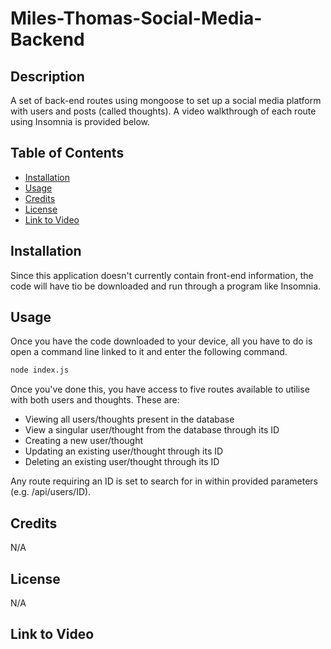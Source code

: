 # Miles-Thomas-Social-Media-Backend
## Description
A set of back-end routes using mongoose to set up a social media platform with users and posts (called thoughts). A video walkthrough of each route using Insomnia is provided below.

## Table of Contents
* [Installation](#Installation)
* [Usage](#Usage)
* [Credits](#Credits)
* [License](#License)
* [Link to Video](#Link-to-Video)

## Installation
Since this application doesn't currently contain front-end information, the code will have tio be downloaded and run through a program like Insomnia.

## Usage
Once you have the code downloaded to your device, all you have to do is open a command line linked to it and enter the following command.
```bash
node index.js
```

Once you've done this, you have access to five routes available to utilise with both users and thoughts. These are: 
* Viewing all users/thoughts present in the database
* View a singular user/thought from the database through its ID
* Creating a new user/thought
* Updating an existing user/thought through its ID
* Deleting an existing user/thought through its ID

Any route requiring an ID is set to search for in within provided parameters (e.g. /api/users/ID).

## Credits
N/A

## License
N/A

## Link to Video
